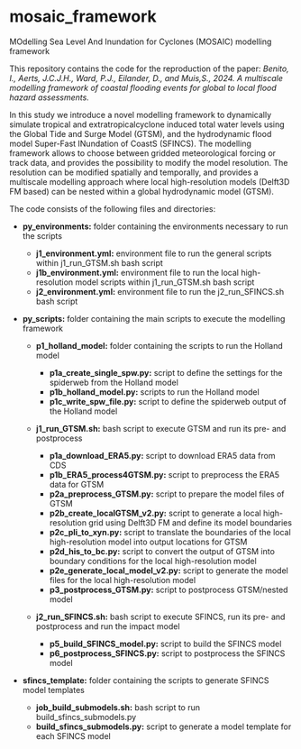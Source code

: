 # mosaic_framework
MOdelling Sea Level And Inundation for Cyclones (MOSAIC) modelling framework

This repository contains the code for the reproduction of the paper:
_Benito, I., Aerts, J.C.J.H., Ward, P.J., Eilander, D., and Muis,S., 2024. A multiscale modelling framework of coastal flooding events for global to local flood hazard assessments._ 

In this study we introduce a novel modelling framework to dynamically simulate tropical and extratropicalcyclone induced total water levels using the Global Tide and Surge Model (GTSM), and the hydrodynamic flood model Super-Fast INundation of CoastS (SFINCS). The modelling framework allows to choose between gridded meteorological forcing or track data, and provides the possibility to modify the model resolution. The resolution can be modified spatially and temporally, and provides a multiscale modelling approach where local high-resolution models (Delft3D FM based) can be nested within a global hydrodynamic model (GTSM).

The code consists of the following files and directories:
* **py_environments:** folder containing the environments necessary to run the scripts
   * **j1_environment.yml:** environment file to run the general scripts within j1_run_GTSM.sh bash script
   * **j1b_environment.yml:** environment file to run the local high-resolution model scripts within j1_run_GTSM.sh bash script
   * **j2_environment.yml:** environment file to run the j2_run_SFINCS.sh bash script
 
* **py_scripts:** folder containing the main scripts to execute the modelling framework 
   * **p1_holland_model:** folder containing the scripts to run the Holland model
     * **p1a_create_single_spw.py:** script to define the settings for the spiderweb from the Holland model
     * **p1b_holland_model.py:** scripts to run the Holland model
     * **p1c_write_spw_file.py:** script to define the spiderweb output of the Holland model
 
   * **j1_run_GTSM.sh:** bash script to execute GTSM and run its pre- and postprocess
     * **p1a_download_ERA5.py:** script to download ERA5 data from CDS
     * **p1b_ERA5_process4GTSM.py:** script to preprocess the ERA5 data for GTSM
     * **p2a_preprocess_GTSM.py:** script to prepare the model files of GTSM
     * **p2b_create_localGTSM_v2.py:** script to generate a local high-resolution grid using Delft3D FM and define its model boundaries
     * **p2c_pli_to_xyn.py:** script to translate the boundaries of the local high-resolution model into output locations for GTSM
     * **p2d_his_to_bc.py:** script to convert the output of GTSM into boundary conditions for the local high-resolution model
     * **p2e_generate_local_model_v2.py:** script to generate the model files for the local high-resolution model
     * **p3_postprocess_GTSM.py:** script to postprocess GTSM/nested model
       
   * **j2_run_SFINCS.sh:** bash script to execute SFINCS, run its pre- and postprocess and run the impact model
     * **p5_build_SFINCS_model.py:** script to build the SFINCS model
     * **p6_postprocess_SFINCS.py:** script to postprocess the SFINCS model
 
* **sfincs_template:** folder containing the scripts to generate SFINCS model templates
    * **job_build_submodels.sh:** bash script to run build_sfincs_submodels.py
    * **build_sfincs_submodels.py:** script to generate a model template for each SFINCS model
